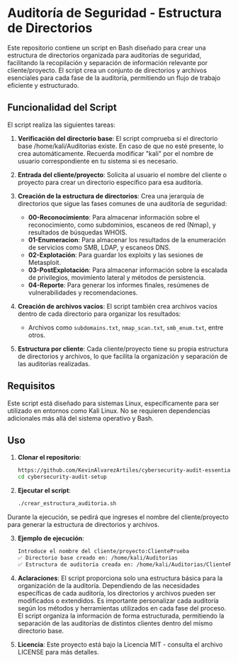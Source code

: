 # Auditoría de Seguridad - Estructura de Directorios

Este repositorio contiene un script en Bash diseñado para crear una estructura de directorios organizada para auditorías de seguridad, facilitando la recopilación y separación de información relevante por cliente/proyecto. El script crea un conjunto de directorios y archivos esenciales para cada fase de la auditoría, permitiendo un flujo de trabajo eficiente y estructurado.

## Funcionalidad del Script

El script realiza las siguientes tareas:

1. **Verificación del directorio base**: El script comprueba si el directorio base /home/kali/Auditorias existe. En caso de que no esté presente, lo crea automáticamente. Recuerda modificar "kali" por el nombre de usuario correspondiente en tu sistema si es necesario.
   
2. **Entrada del cliente/proyecto**: Solicita al usuario el nombre del cliente o proyecto para crear un directorio específico para esa auditoría.

3. **Creación de la estructura de directorios**: Crea una jerarquía de directorios que sigue las fases comunes de una auditoría de seguridad:
   - **00-Reconocimiento**: Para almacenar información sobre el reconocimiento, como subdominios, escaneos de red (Nmap), y resultados de búsquedas WHOIS.
   - **01-Enumeracion**: Para almacenar los resultados de la enumeración de servicios como SMB, LDAP, y escaneos DNS.
   - **02-Explotación**: Para guardar los exploits y las sesiones de Metasploit.
   - **03-PostExplotación**: Para almacenar información sobre la escalada de privilegios, movimiento lateral y métodos de persistencia.
   - **04-Reporte**: Para generar los informes finales, resúmenes de vulnerabilidades y recomendaciones.

4. **Creación de archivos vacíos**: El script también crea archivos vacíos dentro de cada directorio para organizar los resultados:
   - Archivos como `subdomains.txt`, `nmap_scan.txt`, `smb_enum.txt`, entre otros.

5. **Estructura por cliente**: Cada cliente/proyecto tiene su propia estructura de directorios y archivos, lo que facilita la organización y separación de las auditorías realizadas.

## Requisitos

Este script está diseñado para sistemas Linux, específicamente para ser utilizado en entornos como Kali Linux. No se requieren dependencias adicionales más allá del sistema operativo y Bash.

## Uso

1. **Clonar el repositorio**:
   ```bash
   https://github.com/KevinAlvarezArtiles/cybersecurity-audit-essentials.git
   cd cybersecurity-audit-setup

2. **Ejecutar el script**:
   ```bash
   ./crear_estructura_auditoria.sh
Durante la ejecución, se pedirá que ingreses el nombre del cliente/proyecto para generar la estructura de directorios y archivos.

3. **Ejemplo de ejecución**:
    ```bash
   Introduce el nombre del cliente/proyecto:ClientePrueba
   ✅ Directorio base creado en: /home/kali/Auditorias
   ✅ Estructura de auditoría creada en: /home/kali/Auditorias/ClientePrueba

3. **Aclaraciones**:
El script proporciona solo una estructura básica para la organización de la auditoría. Dependiendo de las necesidades específicas de cada auditoría, los directorios y archivos pueden ser modificados o extendidos.
Es importante personalizar cada auditoría según los métodos y herramientas utilizados en cada fase del proceso.
El script organiza la información de forma estructurada, permitiendo la separación de las auditorías de distintos clientes dentro del mismo directorio base.

4. **Licencia**:
Este proyecto está bajo la Licencia MIT - consulta el archivo LICENSE para más detalles.
